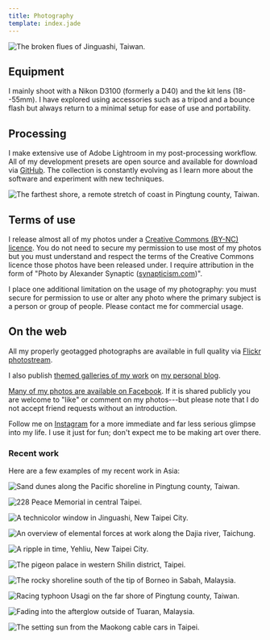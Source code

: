 ```yaml
---
title: Photography
template: index.jade
---
```


![The broken flues of Jinguashi, Taiwan.](synaptic-jinguashi-flues.jpg)

## Equipment

I mainly shoot with a Nikon D3100 (formerly a D40) and the kit lens (18--55mm). I have explored using accessories such as a tripod and a bounce flash but always return to a minimal setup for ease of use and portability.

## Processing

I make extensive use of Adobe Lightroom in my post-processing workflow. All of my development presets are open source and available for download via [GitHub](https://github.com/synapticism/synaptic-lightroom-presets). The collection is constantly evolving as I learn more about the software and experiment with new techniques.

![The farthest shore, a remote stretch of coast in Pingtung county, Taiwan.](synaptic-farthest-shore.jpg)

## Terms of use

I release almost all of my photos under a [Creative Commons (BY-NC) licence](https://creativecommons.org/licenses/by-nc/3.0/). You do not need to secure my permission to use most of my photos but you must understand and respect the terms of the Creative Commons licence those photos have been released under. I require attribution in the form of "Photo by Alexander Synaptic ([synapticism.com](http://synapticism.com))".

I place one additional limitation on the usage of my photography: you must secure for permission to use or alter any photo where the primary subject is a person or group of people. Please contact me for commercial usage.

## On the web

All my properly geotagged photographs are available in full quality via [Flickr photostream](https://secure.flickr.com/photos/synapticism/).

I also publish [themed galleries of my work](http://synapticism.com/c/portfolio/photography/) on [my personal blog](http://synapticism.com).

[Many of my photos are available on Facebook](https://www.facebook.com/synaptic/photos_albums). If it is shared publicly you are welcome to "like" or comment on my photos---but please note that I do not accept friend requests without an introduction.

Follow me on [Instagram](http://www.instagram.com/synapticx) for a more immediate and far less serious glimpse into my life. I use it just for fun; don't expect me to be making art over there.

### Recent work

Here are a few examples of my recent work in Asia:

![Sand dunes along the Pacific shoreline in Pingtung county, Taiwan.](synaptic-pingtung-sand-dunes.jpg)

![228 Peace Memorial in central Taipei.](synaptic-taipei-228-peace.jpg)

![A technicolor window in Jinguashi, New Taipei City.](synaptic-technicolor-window.jpg)

![An overview of elemental forces at work along the Dajia river, Taichung.](synaptic-dajia-riverbed.jpg)

![A ripple in time, Yehliu, New Taipei City.](synaptic-yehliu-ripple.jpg)

![The pigeon palace in western Shilin district, Taipei.](synaptic-shezi-pigeon-palace.jpg)

![The rocky shoreline south of the tip of Borneo in Sabah, Malaysia.](synaptic-kudat-rocky-shoreline.jpg)

![Racing typhoon Usagi on the far shore of Pingtung county, Taiwan.](synaptic-typhoon-usagi.jpg)

![Fading into the afterglow outside of Tuaran, Malaysia.](synaptic-tuaran-cemetery.jpg)

![The setting sun from the Maokong cable cars in Taipei.](synaptic-taipei-maokong-sunset.jpg)